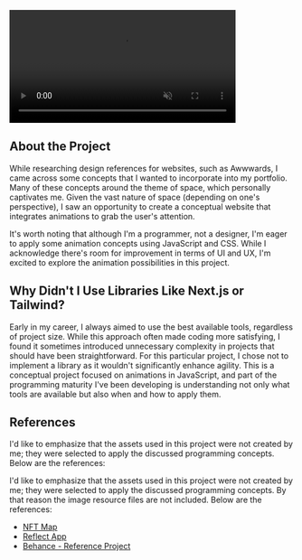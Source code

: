 <video src="./preview.mp4" autoplay muted loop height="200px"></video>

## About the Project

While researching design references for websites, such as Awwwards, I came across some concepts that I wanted to incorporate into my portfolio. Many of these concepts around the theme of space, which personally captivates me. Given the vast nature of space (depending on one's perspective), I saw an opportunity to create a conceptual website that integrates animations to grab the user's attention.

It's worth noting that although I'm a programmer, not a designer, I'm eager to apply some animation concepts using JavaScript and CSS. While I acknowledge there's room for improvement in terms of UI and UX, I'm excited to explore the animation possibilities in this project.

## Why Didn't I Use Libraries Like Next.js or Tailwind?

Early in my career, I always aimed to use the best available tools, regardless of project size. While this approach often made coding more satisfying, I found it sometimes introduced unnecessary complexity in projects that should have been straightforward. For this particular project, I chose not to implement a library as it wouldn't significantly enhance agility. This is a conceptual project focused on animations in JavaScript, and part of the programming maturity I've been developing is understanding not only what tools are available but also when and how to apply them.

## References

I'd like to emphasize that the assets used in this project were not created by me; they were selected to apply the discussed programming concepts. Below are the references:

I'd like to emphasize that the assets used in this project were not created by me; they were selected to apply the discussed programming concepts. By that reason the image resource files are not included. Below are the references:

- [NFT Map](https://nftmap.com/)
- [Reflect App](https://reflect.app/)
- [Behance - Reference Project](https://mir-s3-cdn-cf.behance.net/project_modules/1400/2d5dc994061385.5e7924f39d2db.png)

